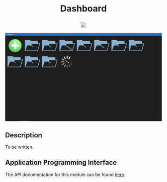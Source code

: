 # <p align="center">Dashboard</p>
<p align="center">
    <img src="https://img.shields.io/badge/Plugin_Version-0.1.1-blue.svg?longCache=true&style=flat-square"/>
</p>
<p align="center">
    <img src="doc/images/dashboard.png"/>
</p>

## Description
To be written.

## Application Programming Interface
The API documentation for this module can be found
[here](https://embeddedmontiarc.github.io/Elysium/plugins/dashboard/docs).